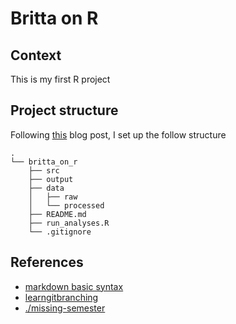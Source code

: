 # Britta on R

## Context

This is my first R project

## Project structure

Following [this](https://www.r-bloggers.com/2018/08/structuring-r-projects/) blog post, I set up the follow structure

```         
.
└── britta_on_r
    ├── src
    ├── output
    ├── data
    │   ├── raw
    │   └── processed
    ├── README.md
    ├── run_analyses.R 
    └── .gitignore
```

## References

-   [markdown basic syntax](https://www.markdownguide.org/basic-syntax/#links)
-   [learngitbranching](https://learngitbranching.js.org)
-   [./missing-semester](https://missing.csail.mit.edu)
